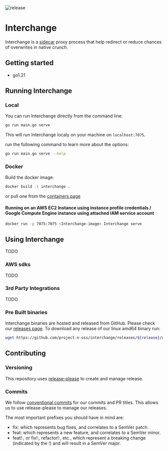 ![release](https://img.shields.io/github/v/release/project-n-oss/interchange)

# Interchange

Interchange is a [sidecar](https://learn.microsoft.com/en-us/azure/architecture/patterns/sidecar) proxy process that help redirect or reduce chances of overwrites in native crunch.

## Getting started

- go1.21

## Running Interchange

### Local

You can run Interchange directly from the command line:

```bash
go run main.go serve
```

This will run Interchange localy on your machine on `localhost:7075`.

run the following command to learn more about the options:

```bash
go run main.go serve --help
```

### Docker

Build the docker image:

```bash
docker build -t interchange .
```

or pull one from the [containers page](https://github.com/project-n-oss/interchange/pkgs/container/interchange)

#### Running on an AWS EC2 Instance using instance profile credentials / Google Compute Engine instance using attached IAM service account

```bash
docker run -p 7075:7075 <Interchange-image> Interchange serve 
```

## Using Interchange

TODO

### AWS sdks

TODO


### 3rd Party Integrations

TODO

### Pre Built binaries

Interchange binaries are hosted and released from GitHub. Please check our [releases page](./releases).
To download any release of our linux amd64 binary run:

```bash
wget https://github.com/project-n-oss/interchange/releases/${release}/download/interchange-linux-amd64.tar.gz
```

## Contributing

### Versioning

This repository uses [release-please](https://github.com/google-github-actions/release-please-action) to create and manage release.

### Commits

We follow [conventional commits](https://www.conventionalcommits.org/en/v1.0.0/) for our commits and PR titles. This allows us to use release-please to manage our releases.

The most important prefixes you should have in mind are:

- fix: which represents bug fixes, and correlates to a SemVer patch.
- feat: which represents a new feature, and correlates to a SemVer minor.
- feat!:, or fix!:, refactor!:, etc., which represent a breaking change (indicated by the !) and will result in a SemVer major.
